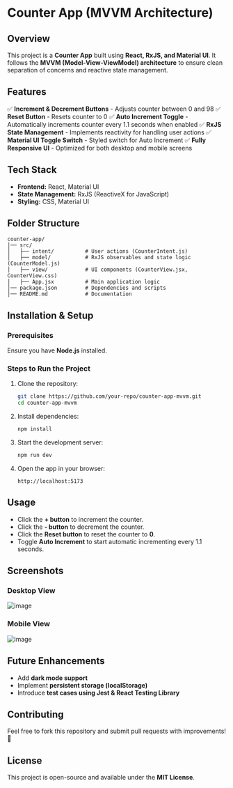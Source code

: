 # Counter App (MVVM Architecture)

## Overview
This project is a **Counter App** built using **React, RxJS, and Material UI**. It follows the **MVVM (Model-View-ViewModel) architecture** to ensure clean separation of concerns and reactive state management.

## Features
✅ **Increment & Decrement Buttons** - Adjusts counter between 0 and 98
✅ **Reset Button** - Resets counter to 0
✅ **Auto Increment Toggle** - Automatically increments counter every 1.1 seconds when enabled
✅ **RxJS State Management** - Implements reactivity for handling user actions
✅ **Material UI Toggle Switch** - Styled switch for Auto Increment
✅ **Fully Responsive UI** - Optimized for both desktop and mobile screens

## Tech Stack
- **Frontend:** React, Material UI
- **State Management:** RxJS (ReactiveX for JavaScript)
- **Styling:** CSS, Material UI

## Folder Structure
```
counter-app/
│── src/
│   ├── intent/          # User actions (CounterIntent.js)
│   ├── model/           # RxJS observables and state logic (CounterModel.js)
│   ├── view/            # UI components (CounterView.jsx, CounterView.css)
│   ├── App.jsx          # Main application logic
│── package.json         # Dependencies and scripts
│── README.md            # Documentation
```

## Installation & Setup
### Prerequisites
Ensure you have **Node.js** installed.

### Steps to Run the Project
1. Clone the repository:
   ```sh
   git clone https://github.com/your-repo/counter-app-mvvm.git
   cd counter-app-mvvm
   ```
2. Install dependencies:
   ```sh
   npm install
   ```
3. Start the development server:
   ```sh
   npm run dev
   ```
4. Open the app in your browser:
   ```
   http://localhost:5173
   ```

## Usage
- Click the **+ button** to increment the counter.
- Click the **- button** to decrement the counter.
- Click the **Reset button** to reset the counter to **0**.
- Toggle **Auto Increment** to start automatic incrementing every 1.1 seconds.

## Screenshots
### Desktop View
![image](https://github.com/user-attachments/assets/739844e2-06a6-4bd6-9561-5c85e921fb15)



### Mobile View
![image](https://github.com/user-attachments/assets/f487c9f1-dcce-4a8c-b19c-2c00ee7c393d)


## Future Enhancements
- Add **dark mode support**
- Implement **persistent storage (localStorage)**
- Introduce **test cases using Jest & React Testing Library**

## Contributing
Feel free to fork this repository and submit pull requests with improvements! 🚀

## License
This project is open-source and available under the **MIT License**.

